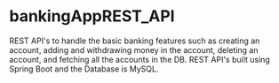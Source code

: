 # bankingAppREST_API
REST API's to handle the basic banking features such as creating an account, adding and withdrawing money in the account, deleting an account, and fetching all the accounts in the DB. REST API's built using Spring Boot and the Database is MySQL.
